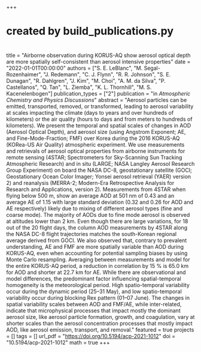 +++
#
# created by build_publications.py
#
title = "Airborne observation during KORUS-AQ show aerosol optical depth are more spatially self-consistent than aerosol intensive properties"
date = "2022-01-01T00:00:00"
authors = ["S. E. LeBlanc", "M. Segal-Rozenhaimer", "J. Redemann", "C. J. Flynn", "R. R. Johnson", "S. E. Dunagan", "R. Dahlgren", "J. Kim", "M. Choi", "A. M. da Silva", "P. Castellanos", "Q. Tan", "L. Ziemba", "K. L. Thornhill", "M. S. Kacenelenbogen"]
publication_types = ["2"]
publication = "in *Atmospheric Chemistry and Physics Discussions*"
abstract = "Aerosol particles can be emitted, transported, removed, or transformed, leading to aerosol variability at scales impacting the climate (days to years and over hundreds of kilometers) or the air quality (hours to days and from meters to hundreds of kilometers). We present the temporal and spatial scales of changes in AOD (Aerosol Optical Depth), and aerosol size (using Angstrom Exponent; AE, and Fine-Mode-Fraction; FMF) over Korea during the 2016 KORUS-AQ (KORea-US Air Quality) atmospheric experiment. We use measurements and retrievals of aerosol optical properties from airborne instruments for remote sensing (4STAR; Spectrometers for Sky-Scanning Sun Tracking Atmospheric Research) and in situ (LARGE; NASA Langley Aerosol Research Group Experiment) on board the NASA DC-8, geostationary satellite (GOCI; Geostationary Ocean Color Imager; Yonsei aerosol retrieval (YAER) version 2) and reanalysis (MERRA-2; Modern-Era Retrospective Analysis for Research and Applications, version 2). Measurements from 4STAR when flying below 500 m, show an average AOD at 501 nm of 0.43 and an average AE of 1.15 with large standard deviation (0.32 and 0.26 for AOD and AE respectively) likely due to mixing of different aerosol types (fine and coarse mode). The majority of AODs due to fine mode aerosol is observed at altitudes lower than 2 km. Even though there are large variations, for 18 out of the 20 flight days, the column AOD measurements by 4STAR along the NASA DC-8 flight trajectories matches the south-Korean regional average derived from GOCI.  We also observed that, contrary to prevalent understanding, AE and FMF are more spatially variable than AOD during KORUS-AQ, even when accounting for potential sampling biases by using Monte Carlo resampling. Averaging between measurements and model for the entire KORUS-AQ period, a reduction in correlation by 15 \% is 65.0 km for AOD and shorter at 22.7 km for AE. While there are observational and model differences, the predominant factor influencing spatial-temporal homogeneity is the meteorological period. High spatio-temporal variability occur during the dynamic period (25–31 May), and low spatio-temporal variability occur during blocking Rex pattern (01–07 June). The changes in spatial variability scales between AOD and FMF/AE, while inter-related, indicate that microphysical processes that impact mostly the dominant aerosol size, like aerosol particle formation, growth, and coagulation, vary at shorter scales than the aerosol concentration processes that mostly impact AOD, like aerosol emission, transport, and removal."
featured = true
projects = []
tags = []
url_pdf = "https://doi.org/10.5194/acp-2021-1012"
doi = "10.5194/acp-2021-1012"
math = true
+++
